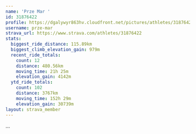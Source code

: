 ```yaml
---
name: 'Prze Mar '
id: 31876422
profile: https://dgalywyr863hv.cloudfront.net/pictures/athletes/31876422/22548952/3/large.jpg
username: prze-mar
strava_url: https://www.strava.com/athletes/31876422
stats:
  biggest_ride_distance: 115.89km
  biggest_climb_elevation_gain: 979m
  recent_ride_totals:
    count: 12
    distance: 480.56km
    moving_time: 21h 25m
    elevation_gain: 4142m
  ytd_ride_totals:
    count: 102
    distance: 3767km
    moving_time: 152h 29m
    elevation_gain: 30739m
layout: strava_member
--- 
```

...
